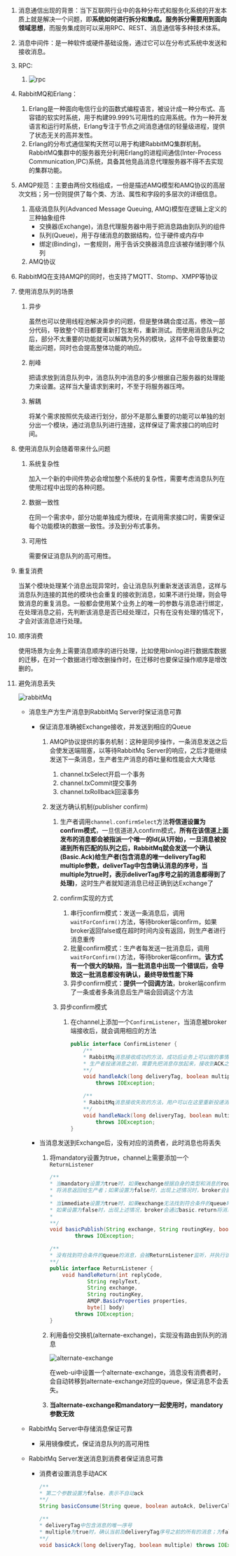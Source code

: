 1. 消息通信出现的背景：当下互联网行业中的各种分布式和服务化系统的开发本质上就是解决一个问题，即**系统如何进行拆分和集成。**服务拆分需要用到**面向领域思想**，而服务集成则可以采用RPC、REST、消息通信等多种技术体系。

2. 消息中间件：是一种软件或硬件基础设施，通过它可以在分布式系统中发送和接收消息。

3. RPC:
   1.   ![rpc](../image/rpc.jpg)

4. RabbitMQ和Erlang：
   1. Erlang是一种面向电信行业的函数式编程语言，被设计成一种分布式、高容错的软实时系统，用于构建99.999%可用性的应用系统。作为一种开发语言和运行时系统，Erlang专注于节点之间消息通信的轻量级进程，提供了状态无关的高并发性。
   2. Erlang的分布式通信架构天然可以用于构建RabbitMQ集群机制。RabbitMQ集群中的服务器充分利用Erlang的进程间通信(Inter-Process Communication,IPC)系统，具备其他竞品消息代理服务器不得不去实现的集群功能。

5. AMQP规范：主要由两份文档组成，一份是描述AMQ模型和AMQ协议的高层次文档；另一份则提供了每个类、方法、属性和字段的多层次的详细信息。
   1. 高级消息队列(Advanced Message Queuing, AMQ)模型在逻辑上定义的三种抽象组件
      + 交换器(Exchange)，消息代理服务器中用于把消息路由到队列的组件
      + 队列(Queue)，用于存储消息的数据结构，位于硬件或内存中
      + 绑定(Binding)，一套规则，用于告诉交换器消息应该被存储到哪个队列
   2. AMQ协议

6. RabbitMQ在支持AMQP的同时，也支持了MQTT、Stomp、XMPP等协议

7. 使用消息队列的场景

   1. 异步

      虽然也可以使用线程池解决异步的问题，但是整体耦合度过高，修改一部分代码，导致整个项目都要重新打包发布，重新测试。而使用消息队列之后，部分不太重要的功能就可以解耦为另外的模块，这样不会导致重要功能出问题，同时也会提高整体功能的响应。

   2. 削峰

      把请求放到消息队列中，消息队列中消息的多少根据自己服务器的处理能力来设置。这样当大量请求到来时，不至于将服务器压垮。

   3. 解耦

      将某个需求按照优先级进行划分，部分不是那么重要的功能可以单独的划分出一个模块，通过消息队列进行连接，这样保证了需求接口的响应时间。

8. 使用消息队列会随着带来什么问题

   1. 系统复杂性

      加入一个新的中间件势必会增加整个系统的复杂性，需要考虑消息队列在使用过程中出现的各种问题。

   2. 数据一致性

      在同一个需求中，部分功能单独成为模块，在调用需求接口时，需要保证每个功能模块的数据一致性。涉及到分布式事务。

   3. 可用性

      需要保证消息队列的高可用性。

9. 重复消费

   当某个模块处理某个消息出现异常时，会让消息队列重新发送该消息，这样与消息队列连接的其他的模块也会重复的接收到消息，如果不进行处理，则会导致消息的重复消息。一般都会使用某个业务上的唯一的参数与消息进行绑定，在处理消息之前，先判断该消息是否已经处理过，只有在没有处理的情况下，才会对该消息进行处理。

10. 顺序消费

    使用场景为业务上需要消息顺序的进行处理，比如使用binlog进行数据库数据的迁移，在对一个数据进行增改删操作时，在迁移时也要保证操作顺序是增改删的。

11. 避免消息丢失

    ![rabbitMq](../image/rabbitMq/rabbitMq.png)

    + 消息生产方生产消息到RabbitMq Server时保证消息可靠
      + 保证消息准确被Exchange接收，并发送到相应的Queue

        1. AMQP协议提供的事务机制：这种是同步操作，一条消息发送之后会使发送端阻塞，以等待RabbitMq Server的响应，之后才能继续发送下一条消息，生产者生产消息的吞吐量和性能会大大降低

           1. channel.txSelect开启一个事务
           2. channel.txCommit提交事务
           3. channel.txRollback回滚事务

        2. 发送方确认机制(publisher confirm)

           1. 生产者调用`channel.confirmSelect`方法**将信道设置为confirm模式**，一旦信道进入confirm模式，**所有在该信道上面发布的消息都会被指派一个唯一的Id(从1开始)，一旦消息被投递到所有匹配的队列之后，RabbitMq就会发送一个确认(Basic.Ack)给生产者(包含消息的唯一deliveryTag和multiple参数，deliverTag中包含确认消息的序号，当multiple为true时，表示deliverTag序号之前的消息都得到了处理)**，这时生产者就知道消息已经正确到达Exchange了

           2. confirm实现的方式

              1. 串行confirm模式：发送一条消息后，调用`waitForConfirm()`方法，等待broker端confirm，如果broker返回false或在超时时间内没有返回，则生产者进行消息重传
              2. 批量confirm模式：生产者每发送一批消息后，调用`waitForConfirm()`方法，等待broker端confirm。**该方式有一个很大的缺陷，当一批消息中出现一个错误后，会导致这一批消息都没有确认，最终导致性能下降**
              3. 异步confirm模式：**提供一个回调方法**，broker端confirm了一条或者多条消息后生产端会回调这个方法

           3. 异步confirm模式

              1. 在channel上添加一个`ConfirmListener`，当消息被broker端接收后，就会调用相应的方法

                 ```java
                 public interface ConfirmListener {
                     /**
                     * RabbitMq消息接收成功的方法，成功后业务上可以做的事情
                     * 生产者投递消息之前，需要先把消息存放起来，接收到ACK之后再删除
                     **/
                     void handleAck(long deliveryTag, boolean multiple)
                         throws IOException;
                 
                     /**
                     * RabbitMq消息接收失败的方法，用户可以在这里重新投递消息
                     **/
                     void handleNack(long deliveryTag, boolean multiple)
                         throws IOException;
                 }
                 ```

      + 当消息发送到Exchange后，没有对应的消费者，此时消息也将丢失

        1. 将mandatory设置为true，channel上需要添加一个`ReturnListener`

           ```java
           /**
           * 当mandatory设置为true时，如果exchange根据自身的类型和消息的routeKey无法找到一个符合条件的queue，那么会调用basic.return方法
           * 将消息返回给生产者；如果设置为false时，出现上述情况时，broker会直接将消息丢弃。
           * 
           * 当immediate设置为true时，如果exchange无法找到符合条件的queue时，那么这条消息不会放到队列中；
           * 如果设置为false时，出现上述情况，broker会通过basic.return将消息返给生产者。
           *
           **/
           void basicPublish(String exchange, String routingKey, boolean mandatory, boolean immediate, BasicProperties props, byte[] body)
                   throws IOException;
           ```

           ```java
           /**
           * 没有找到符合条件的queue的消息，会被ReturnListener监听，并执行该方法
           **/
           public interface ReturnListener {
               void handleReturn(int replyCode,
                       String replyText,
                       String exchange,
                       String routingKey,
                       AMQP.BasicProperties properties,
                       byte[] body)
                   throws IOException;
           }
           ```

        2. 利用备份交换机(alternate-exchange)，实现没有路由到队列的消息

           ![alternate-exchange](../image/rabbitMq/alternate-exchange.png)

           在web-ui中设置一个alternate-exchange，消息没有消费者时，会自动转移到alternate-exchange对应的queue，保证消息不会丢失。

        3. **当alternate-exchange和mandatory一起使用时，mandatory参数无效**

    + RabbitMq Server中存储消息保证可靠

      + 采用镜像模式，保证消息队列的高可用性
    
    + RabbitMq Server发送消息到消费者保证消息可靠
    
      + 消费者设置消息手动ACK
    
        ```java
        /**
        * 第二个参数设置为false，表示不自动ack
        **/
        String basicConsume(String queue, boolean autoAck, DeliverCallback deliverCallback, CancelCallback cancelCallback) throws IOException;
        ```
    
        ```java
        /**
        * deliveryTag中包含消息的唯一序号
        * multiple为true时，确认当前及deliveryTag序号之前的所有的消息；为false时，只确认当前序号 * 的消息
        **/
        void basicAck(long deliveryTag, boolean multiple) throws IOException;
        ```